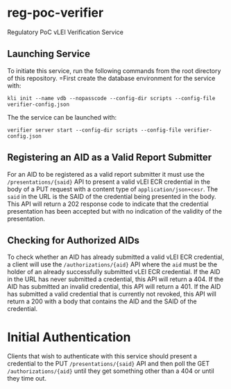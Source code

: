 # reg-poc-verifier
Regulatory PoC vLEI Verification Service

## Launching Service
To initiate this service, run the following commands from the root directory of this repository.  =First create the
database environment for the service with:

`kli init --name vdb --nopasscode --config-dir scripts --config-file verifier-config.json`

The the service can be launched with:

`verifier server start --config-dir scripts --config-file verifier-config.json`


## Registering an AID as a Valid Report Submitter
For an AID to be registered as a valid report submitter it must use the `/presentations/{said}` API to present a valid
vLEI ECR credential in the body of a PUT request with a content type of `application/json+cesr`.  The `said` in the URL
is the SAID of the credential being presented in the body.  This API will return a 202 response code to indicate that 
the credential presentation has been accepted but with no indication of the validity of the presentation.

## Checking for Authorized AIDs
To check whether an AID has already submitted a valid vLEI ECR credential, a client will use the `/authorizations/{aid}`
API where the `aid` must be the holder of an already successfully submitted vLEI ECR credential.   If the AID in the URL
has never submitted a credential, this API will return a 404.  If the AID has submitted an invalid credential, this API 
will return a 401.  If the AID has submitted a valid credential that is currently not revoked, this API will return a 200
with a body that contains the AID and the SAID of the credential.

# Initial Authentication
Clients that wish to authenticate with this service should present a credential to the PUT `/presentations/{said}` API and
then poll the GET `/authorizations/{aid}` until they get something other than a 404 or until they time out.

